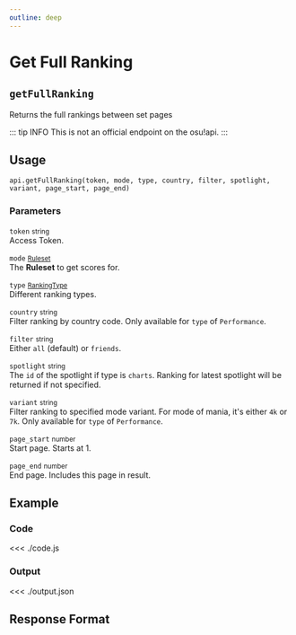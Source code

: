 ```yaml
---
outline: deep
---
```


# Get Full Ranking <Badge type="info" text="GET"/> <Badge type="tip" text="CUSTOM"/>

## `getFullRanking`

Returns the full rankings between set pages

::: tip INFO
This is not an official endpoint on the osu!api.
:::

## Usage

`api.getFullRanking(token, mode, type, country, filter, spotlight, variant, page_start, page_end)`

### Parameters

`token` <small>string</small><br>
Access Token.

`mode` <small>[Ruleset](../../types/ruleset)</small><br>
The **Ruleset** to get scores for.

`type` <small>[RankingType](../../types/ranking-type)</small><br>
Different ranking types.

`country` <small>string</small> <Badge type="tip" text="optional" /><br>
Filter ranking by country code. Only available for `type` of `Performance`.

`filter` <small>string</small> <Badge type="tip" text="optional" /><br>
Either `all` (default) or `friends`.

`spotlight` <small>string</small> <Badge type="tip" text="optional" /><br>
The `id` of the spotlight if type is `charts`. Ranking for latest spotlight will be returned if not specified.

`variant` <small>string</small> <Badge type="tip" text="optional" /><br>
Filter ranking to specified mode variant. For mode of mania, it's either `4k` or `7k`. Only available for `type` of `Performance`.

`page_start` <small>number</small> <Badge type="tip" text="optional" /><br>
Start page. Starts at 1.

`page_end` <small>number</small> <Badge type="tip" text="optional" /><br>
End page. Includes this page in result.

## Example

### Code
<<< ./code.js

### Output
<<< ./output.json

## Response Format

<!--@include: ./response.md-->